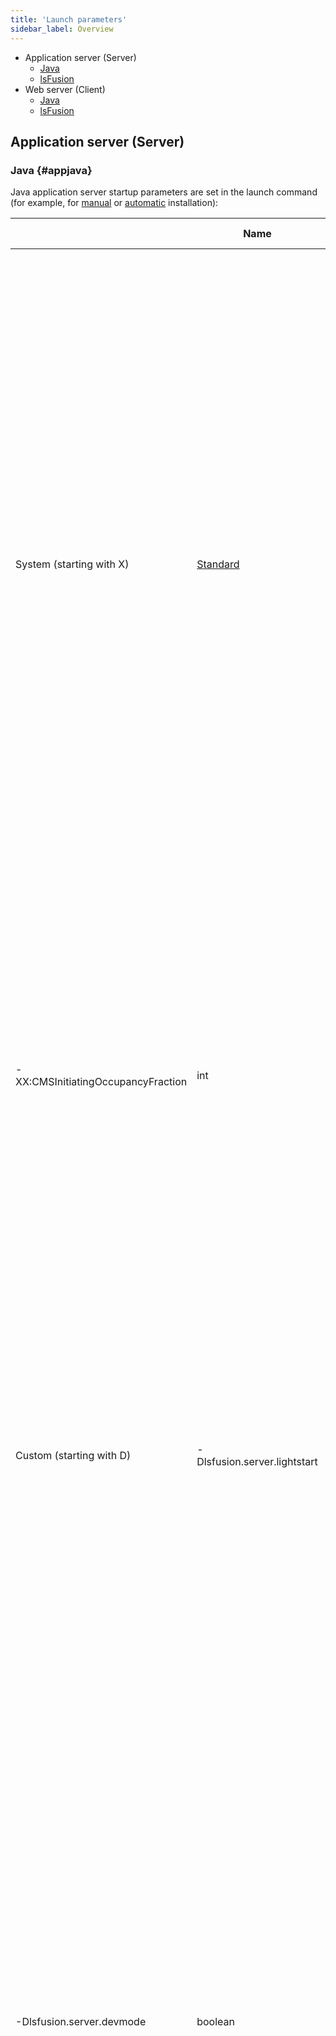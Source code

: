 ```yaml
---
title: 'Launch parameters'
sidebar_label: Overview
---
```


-   Application server (Server)
    -   [Java](#appjava)
    -   [lsFusion](#applsfusion)
-   Web server (Client)
    -   [Java](#webjava)
    -   [lsFusion](#weblsfusion)

## Application server (Server)

### Java {#appjava}

Java application server startup parameters are set in the launch command (for example, for [manual](Execution_manual_.md#command-broken) or [automatic](Execution_auto_.md#settings-broken) installation):

|<br /><br/>|Name|Type|Description|Default|
|---|---|---|---|---|
|System (starting with X)|[Standard](https://www.oracle.com/technetwork/java/javase/tech/vmoptions-jsp-140102.html)|<br /><br/>|<div class="content-wrapper"><br/><p>Standard Java parameters. It is important above all to pay attention to:</p><br/><ul><br/><li>cp - classpath, the paths in which java looks for class files and other resources (including lsFusion modules). The default is. - current folder (different for automatic installation).</li><br/><li>Xmx - maximum memory size. The default value is determined depending on the configuration of the computer on which the application server is running. For complex logics, it is recommended that you allocate at least 4GB. </li><br/></ul><br/></div>|<br /><br/>|
|-XX:CMSInitiatingOccupancyFraction|int|In general, this is the standard parameter responsible for the threshold after which the CMS garbage collector is turned on. At the same time, the platform uses this parameter to target the memory usage amount using LRU caches (setting more aggressive parameters for cleaning them if this goal is exceeded, and less aggressive in the opposite case). For heavily loaded servers, it is recommended that you set it in the range from 40 to 60.|70|
|Custom (starting with D)|<div class="content-wrapper"><br/><p>-Dlsfusion.server.lightstart</p><br/></div>|boolean|<p>"Light" start mode (usually used during development). In this mode, the server does not perform metadata synchronization operations or create [security policy](Security_policy.md) settings forms, etc., and the startup time and the amount of memory consumed at startup are therefore reduced.</p><br/><p>In the [IDE](IDE.md) it is set with a checkmark in [lsFusion server configuration](IDE.md#configuration) (enabled by default).</p>|false|
|<div class="content-wrapper"><br/><p>-Dlsfusion.server.devmode</p><br/></div>|boolean|<p>Development mode. In this mode:</p><br/><ul><br/><li>System tasks are not launched (so as not to interfere with the debugger)</li><br/><li>You can edit [report design](Report_design.md) in [interactive print](In_a_print_view_PRINT_.md#interactive) view</li><br/><li>Anonymous access to the API and UI is enabled ([system parameters](Working_parameters.md) enableAPI, enableUI). In addition, anonymous access in this mode is as an admin and not an anonymous user</li><br/><li>Client is automatically reconnected when connection is lost</li><br/><li>The cache for reading reports from resources is turned off</li><br/></ul><br/><p>In the [IDE](IDE.md), automatically enabled when running [lsFusion server configuration](IDE.md#configuration).</p>|false|
|-Dlsfusion.server.testmode|boolean|<p>Enables some experimental features</p><br/><p>Automatically enabled if assertions are enabled (-ea option)</p>|false|

### lsFusion {#applsfusion}

lsFusion startup parameters for server applications can be set in one of the following ways (in the order of their priorities, lower priority at the bottom):

-   In the resources in the lsfusion.xml file in the places where these parameters are used, after: (relevant for platform forks)
-   In lsfusion.properties (usually part of a project, which means it acts by default for all installations)
-   In conf/settings.properties (for specific installations)
-   In the [Java startup options](#appjava) (starting with D, e.g. -Dlogics.topModule=FFF)

|Name|Type|Description|<p>Default</p>|
|---|---|---|---|
|<div class="content-wrapper"><br/><p>db.server, db.name, db.user, db.password, db.connectTimeout</p><br/></div>|string, string, string, string, int|<p>Database server connection parameters:</p><br/><ul><br/><li>db.server - the address of the database server (plus, if necessary, the port after a colon, for example localhost:6532)</li><br/><li>db.name - database name</li><br/><li>db.user - username to connect to the database server</li><br/><li>db.user - user password to connect to the database server</li><br/><li>db.connectTimeout - DBMS connection timeout</li><br/></ul>|localhost, lsfusion, postgres, , 1000|
|<div class="content-wrapper"><br/><p>rmi.port, rmi.exportName, http.port</p><br/></div>|int, string, int|<p>Access settings for the application server:</p><br/><ul><br/><li>rmi.port - port for the application server (RMI register / objects exported)</li><br/><li>rmi.exportName - name of the application server (the root RMI object exported by it). It makes sense to use it if you need to export several logics on one port</li><br/><li>http.port - port for the web server embedded in the application server (used for access from external systems)</li><br/></ul>|7652, default, 7651|
|<div class="content-wrapper"><br/><p>logics.includePaths, logics.excludePaths, logics.topModule, logics.orderDependencies</p><br/></div>|string. string, string, string|Parameters of the [project](Projects.md) (which modules to load and in what order, detailed description here)|logics.includePaths equals *, others blank|
|<div class="content-wrapper"><br/><p>user.country, user.language, user.timezone, user.twoDigitYearStart</p><br/><p>(user.setCountry, user.setLanguage, user.setTimezone)</p><br/></div>|string, string, string, int|<p>Standard Java parameters defining [locale](Internationalization.md#locale) parameters (regional settings - language, country, etc., detailed description here)</p><br/><p>Due to the peculiarities of Java Spring (namely, locale parameters are considered byJava Spring to be set even if they are not explicitly specified in the start command, that is, settings of these parameters in .properties files are ignored), the platform supports "clones" of these parameters that start as set: if they are specified (either in .properties files or in the launch string), they "overload" the native parameters. That is, the priority is OS, -Duser.*, User.set* in .properties files and -Duser.set* (none of the above applies to user.twoDigitYearStart, since it is not a standard Java parameter)</p>|The first three are determined from the operating system settings, current year minus 80|
|<div class="content-wrapper"><br/><p>db.namingPolicy, db.maxIdLength</p><br/></div>|string, int|<p>Parameters of the [naming policy](Tables.md#name) for tables and fields:</p><br/><p>db.namingPolicy - the name of the java class of the property (full name, with package); in the constructor, it must accept one parameter of type int - the maximum size of the name.</p><br/><p>Builtin policy class names:</p><br/><ul><br/><li>Complete with signature - lsfusion.server.physics.dev.id.name.FullDBNamingPolicy</li><br/><li>Complete without signature - lsfusion.server.physics.dev.id.name.NamespaceDBNamingPolicy</li><br/><li>Brief - lsfusion.server.physics.dev.id.name.ShortDBNamingPolicy</li><br/></ul><br/><p>db.maxIdLength - maximum size of a table or field name. Passed as the first parameter to the constructor of the java class of the naming policy for tables and fields.</p>|Complete with signature, 63|
|db.denyDropModules, db.denyDropTables|boolean, boolean|<p>Ban on deletion at startup:</p><br/><ul><br/><li>db.denyDropModules - modules</li><br/><li>db.denyDropTables - tables</li><br/></ul>|false, false|
|logics.initialAdminPassword|string|Default admin password|<br /><br/>|

Example conf/settings.properties file ([section 3](#appp3-broken)):

## $FUSION\_DIR$/conf/settings.properties

    db.server=localhost
    db.name=lsfusion
    db.user=postgres
    db.password=pswrd

    rmi.port=7652


:::info
By default, it is assumed that the startup parameter files conf/settings.properties and lsfusion.properties are located in the application server's startup folder. However, with [automatic installation](Execution_auto_.md) under GNU Linux symlinks for these files (as well as for [log](Journals_and_logs.md#logs) folders)  are automatically created to [other files](Execution_auto_.md#settings-broken) whose layout is better aligned with Linux ideology.
:::

## Web server (Client)

### Java {#appjava}

Java web server startup parameters are set in the Tomcat launch command, which, in turn, launches this web server (for example, for [automatic](Execution_auto_.md#webapp-broken) installation). 

|<br /><br/>|Name|Type|Description|
|---|---|---|---|
|System (starting with X)|[Standard](https://www.oracle.com/technetwork/java/javase/tech/vmoptions-jsp-140102.html)|<br /><br/>|<div class="content-wrapper"><br/><p>Standard Java parameters. It is important above all to pay attention to:</p><br/><ul><br/><li>Xmx - maximum memory size. For complex logics, it is recommended that you allocate at least 2GB. </li><br/></ul><br/></div>|

### lsFusion {#applsfusion}

lsFusion startup parameters for the web server can be set in one of the following ways (in the order of their priorities, lower priority at the bottom):

-   In web applications' [context](http://tomcat.apache.org/tomcat-7.0-doc/config/context.html#Defining_a_context) parameters:
    -   in a web application in the file /WEB-INF/web.xml, the context-param tag (relevant for platform forks)
    -   in a web application in the file /META-INF/context.xml, Context tag, Parameter tag (relevant for platform forks)
    -   in Tomcat, in the file $CATALINA\_BASE/conf/\[enginename\]/\[hostname\]/\[contextpath\].xml, tag Context, tag Parameter, where:
        -   $CATALINA\_BASE$ is the folder where Tomcat is installed (for example, with[automatic](Execution_auto_.md#settings-broken) installation, this folder is $INSTALL\_DIR/Client)
        -   \[contextpath\] - contextual path of the web application (for example, with [automatic](Execution_auto_.md#settings-broken) installation this name is empty by default, which in Tomcat is equivalent to the name ROOT; with [manual](Execution_manual_.md#tomcat-broken) installation it depends on the name of the war file), 
        -   \[enginename\] and \[hostname\] are the names of the tomcat implementation mechanism and the web server computer (for example, with [automatic](Execution_auto_.md#settings-broken) installation these names are catalina and localhost respectively)
    -   in Tomcat, in the file $CATALINA\_BASE/conf/server.xml, Context tag, Parameter tag (not recommended)
-   In URL parameters (e.g. [http://tryonline.lsfusion.org?host=3.3.3.3&port = 4444](http://tryonline.lsfusion.org?host=3.3.3.3&port=4444))

|Name|Type|Description|Default|
|---|---|---|---|
|<div class="content-wrapper"><br/><p>host, port, exportName</p><br/></div>|string, int, string|<p>Connection settings for the application server. Must match the [access parameters](#accessapp-broken) for the application server.</p><br/><ul><br/><li>host - application server address</li><br/><li>port - port of the application server. Must match the parameter rmi.port</li><br/><li>exportName - name of the application server. Must match the parameter rmi.exportName</li><br/></ul>|localhost, 7652, default|

Example Tomcat configuration file ([section 3](#webp3-broken) in context parameters):

**$CATALINA\_BASE/conf/\\\\\[enginename\\\\\]/\\\\\[hostname  
\]/ROOT.xml**

    <?xml version='1.0' encoding='utf-8'?>
    <Context>
        <Parameter name="host" value="localhost" override="false"/>
        <Parameter name="port" value="7652" override="false"/>
    </Context>


:::info
In addition to the launch parameters, the platform also has [system parameters](Working_parameters.md) which are set a little differently and are relevant mainly for processes of various components of the platform (that is, processes that occur after they are launched).
:::
